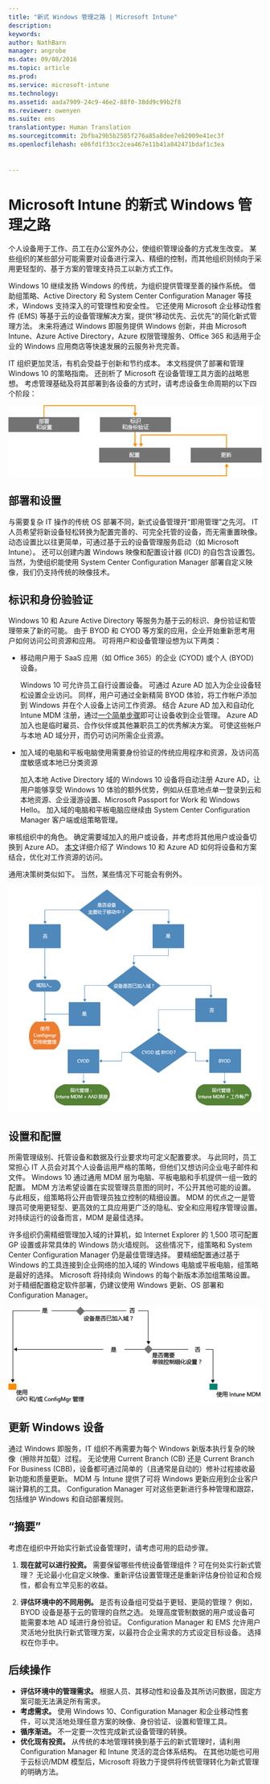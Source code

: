 ```yaml
---
title: "新式 Windows 管理之路 | Microsoft Intune"
description: 
keywords: 
author: NathBarn
manager: angrobe
ms.date: 09/08/2016
ms.topic: article
ms.prod: 
ms.service: microsoft-intune
ms.technology: 
ms.assetid: aada7909-24c9-46e2-88f0-38dd9c99b2f8
ms.reviewer: owenyen
ms.suite: ems
translationtype: Human Translation
ms.sourcegitcommit: 2bfba29b5b2585f276a85a8dee7e62009e41ec3f
ms.openlocfilehash: e86fd1f33cc2cea467e11b41a842471bdaf1c3ea


---
```


# Microsoft Intune 的新式 Windows 管理之路

个人设备用于工作、员工在办公室外办公，使组织管理设备的方式发生改变。 某些组织的某些部分可能需要对设备进行深入、精细的控制，而其他组织则倾向于采用更轻型的、基于方案的管理支持员工以新方式工作。

Windows 10 继续发扬 Windows 的传统，为组织提供管理至善的操作系统。 借助组策略、Active Directory 和 System Center Configuration Manager 等技术，Windows 支持深入的可管理性和安全性。 它还使用 Microsoft 企业移动性套件 (EMS) 等基于云的设备管理解决方案，提供“移动优先、云优先”的简化新式管理方法。 未来将通过 Windows 即服务提供 Windows 创新，并由 Microsoft Intune、Azure Active Directory，Azure 权限管理服务、Office 365 和适用于企业的 Windows 应用商店等快速发展的云服务补充完善。

IT 组织更加灵活，有机会受益于创新和节约成本。 本文档提供了部署和管理 Windows 10 的策略指南。 还剖析了 Microsoft 在设备管理工具方面的战略思想。 考虑管理基础及将其部署到各设备的方式时，请考虑设备生命周期的以下四个阶段：

![“设置 MDM 机构”对话框](../media/mdm-path-stages.png)

## 部署和设置

与需要复杂 IT 操作的传统 OS 部署不同，新式设备管理开“即用管理”之先河。 IT 人员希望将新设备轻松转换为配置完善的、可完全托管的设备，而无需重置映像。  动态设置比以往更简单，可通过基于云的设备管理服务启动（如 Microsoft Intune）。 还可以创建内置 Windows 映像和配置设计器 (ICD) 的自包含设置包。 当然，为使组织能使用 System Center Configuration Manager 部署自定义映像，我们仍支持传统的映像技术。

## 标识和身份验验证

Windows 10 和 Azure Active Directory 等服务为基于云的标识、身份验证和管理带来了新的可能。 由于 BYOD 和 CYOD 等方案的应用，企业开始重新思考用户如何访问公司资源和应用。 可将用户和设备管理设想为以下两类：

- 移动用户用于 SaaS 应用（如 Office 365）的企业 (CYOD) 或个人 (BYOD) 设备。

  Windows 10 可允许员工自行设置设备。 可通过 Azure AD 加入为企业设备轻松设置企业访问。 同样，用户可通过全新精简 BYOD 体验，将工作帐户添加到 Windows 并在个人设备上访问工作资源。 结合 Azure AD 加入和自动化 Intune MDM 注册，通过[一个简单步骤](https://blogs.technet.microsoft.com/ad/2015/08/14/windows-10-azure-ad-and-microsoft-intune-automatic-mdm-enrollment-powered-by-the-cloud/)即可让设备收到企业管理。 Azure AD 加入也是临时雇员、合作伙伴或其他兼职员工的优秀解决方案。 可使这些帐户与本地 AD 域分开，而仍可访问所需企业资源。
- 加入域的电脑和平板电脑使用需要身份验证的传统应用程序和资源，及访问高度敏感或本地已分类资源

  加入本地 Active Directory 域的 Windows 10 设备将自动注册 Azure AD，让用户能够享受 Windows 10 体验的额外优势，例如从任意地点单一登录到云和本地资源、企业漫游设置、Microsoft Passport for Work 和 Windows Hello。 加入域的电脑和平板电脑应继续由 System Center Configuration Manager 客户端或组策略管理。

审核组织中的角色。 确定需要域加入的用户或设备，并考虑将其他用户或设备切换到 Azure AD。 [本文](https://azure.microsoft.com/en-us/documentation/articles/active-directory-azureadjoin-windows10-devices/)详细介绍了 Windows 10 和 Azure AD 如何将设备和方案结合，优化对工作资源的访问。

通用决策树类似如下。 当然，某些情况下可能会有例外。

![“设置 MDM 机构”对话框](../media/mdm-path-stages-flow1.png)

## 设置和配置

所需管理级别、托管设备和数据及行业要求均可定义配置要求。 与此同时，员工常担心 IT 人员会对其个人设备运用严格的策略，但他们又想访问企业电子邮件和文件。 Windows 10 通过通用 MDM 层为电脑、平板电脑和手机提供一组一致的配置。 MDM 方法希望设置在实现管理员意图的同时，不公开其他可能的设置。 与此相反，组策略将公开由管理员独立控制的精细设置。 MDM 的优点之一是管理员可使用更轻型、更高效的工具应用更广泛的隐私、安全和应用程序管理设置。 对持续运行的设备而言，MDM 是最佳选择。

许多组织仍需精细管理加入域的计算机，如 Internet Explorer 的 1,500 项可配置 GP 设置或非常具体的 Windows 防火墙规则。 这些情况下，组策略和 System Center Configuration Manager 仍是最佳管理选择。 要精细配置通过基于 Windows 的工具连接到企业网络的加入域的 Windows 电脑或平板电脑，组策略是最好的选择。 Microsoft 将持续向 Windows 的每个新版本添加组策略设置。 对于精细配置稳定软件部署，仍建议使用 Windows 更新、OS 部署和 Configuration Manager。

![“设置 MDM 机构”对话框](../media/mdm-path-stages-flow2.png)

## 更新 Windows 设备

通过 Windows 即服务，IT 组织不再需要为每个 Windows 新版本执行复杂的映像（擦除并加载）过程。 无论使用 Current Branch (CB) 还是 Current Branch For Business (CBB)，设备都可通过简单的（且通常是自动的）修补过程接收最新功能和质量更新。 MDM 与 Intune 提供了可将 Windows 更新应用到企业客户端计算机的工具。 Configuration Manager 可对这些更新进行多种管理和跟踪，包括维护 Windows 和自动部署规则。

## “摘要”

考虑在组织中开始实行新式设备管理时，请考虑可用的启动步骤。

1. **现在就可以进行投资。** 需要保留哪些传统设备管理组件？可在何处实行新式管理？ 无论最小化自定义映像、重新评估设置管理还是重新评估身份验证和合规性，都会有立竿见影的收益。

2. **评估环境中的不同用例。** 是否有设备组可受益于更轻、更简的管理？ 例如，BYOD 设备是基于云的管理的自然之选。 处理高度管制数据的用户或设备可能需要本地 AD 域进行身份验证。 Configuration Manager 和 EMS 允许用户灵活地分批执行新式管理方案，以最符合企业需求的方式设定目标设备。 选择权在你手中。

## 后续操作

- **评估环境中的管理需求。** 根据人员、其移动性和设备及其所访问数据，固定方案可能无法满足所有需求。
- **考虑需求。** 使用 Windows 10、Configuration Manager 和企业移动性套件，可以灵活地处理任意方案的映像、身份验证、设置和管理工具。
- **循序渐进。** 不一定要一次性完成新式设备管理的转换。
- **优化现有投资。** 从传统的本地管理转换到基于云的新式管理时，请利用 Configuration Manager 和 Intune 灵活的混合体系结构。 在其他功能也可用于云标识/MDM 模型后，Microsoft 将致力于提供将传统管理转化为新式管理的明确方法。



<!--HONumber=Sep16_HO2-->



